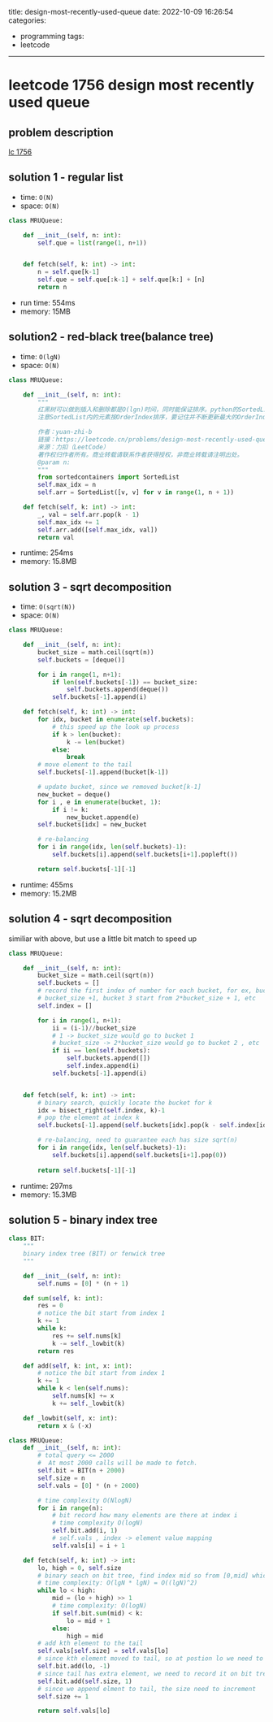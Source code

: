 title: design-most-recently-used-queue
date: 2022-10-09 16:26:54
categories:
- programming
tags:
- leetcode
---

# leetcode 1756 design most recently used queue

## problem description
[lc 1756](https://github.com/cbweixin/leetcode-python/blob/0e46a1b889ac3d5594958fc9694865ddd24bd521/leetcode-py3/leetcode/editor/en/doc/content/design-most-recently-used-queue-1756.md)

## solution 1 - regular list
- time: `O(N)`
- space: `O(N)`
```python
class MRUQueue:

    def __init__(self, n: int):
        self.que = list(range(1, n+1))


    def fetch(self, k: int) -> int:
        n = self.que[k-1]
        self.que = self.que[:k-1] + self.que[k:] + [n]
        return n

```
- run time: 554ms
- memory: 15MB

## solution2 - red-black tree(balance tree)
- time: `O(lgN)`
- space: `O(N)`
```python
class MRUQueue:

    def __init__(self, n: int):
        """
        红黑树可以做到插入和删除都是O(lgn)时间，同时能保证排序。python的SortedList内部实现了红黑树，直接用就行。
        注意SortedList内的元素按OrderIndex排序，要记住并不断更新最大的OrderIndex，确保插入SortedList尾部的OrderIndex是最大的。

        作者：yuan-zhi-b
        链接：https://leetcode.cn/problems/design-most-recently-used-queue/solution/python3-hong-hei-shu-sortedlist-by-yuan-7ev74/
        来源：力扣（LeetCode）
        著作权归作者所有。商业转载请联系作者获得授权，非商业转载请注明出处。
        @param n:
        """
        from sortedcontainers import SortedList
        self.max_idx = n
        self.arr = SortedList([v, v] for v in range(1, n + 1))

    def fetch(self, k: int) -> int:
        _, val = self.arr.pop(k - 1)
        self.max_idx += 1
        self.arr.add([self.max_idx, val])
        return val
```

- runtime: 254ms
- memory: 15.8MB


## solution 3 - sqrt decomposition
- time: `O(sqrt(N))`
- space: `O(N)`

```python
class MRUQueue:

    def __init__(self, n: int):
        bucket_size = math.ceil(sqrt(n))
        self.buckets = [deque()]

        for i in range(1, n+1):
            if len(self.buckets[-1]) == bucket_size:
                self.buckets.append(deque())
            self.buckets[-1].append(i)

    def fetch(self, k: int) -> int:
        for idx, bucket in enumerate(self.buckets):
            # this speed up the look up process
            if k > len(bucket):
                k -= len(bucket)
            else:
                break
        # move element to the tail
        self.buckets[-1].append(bucket[k-1])

        # update bucket, since we removed bucket[k-1]
        new_bucket = deque()
        for i , e in enumerate(bucket, 1):
            if i != k:
                new_bucket.append(e)
        self.buckets[idx] = new_bucket

        # re-balancing
        for i in range(idx, len(self.buckets)-1):
            self.buckets[i].append(self.buckets[i+1].popleft())

        return self.buckets[-1][-1]
```
- runtime: 455ms
- memory: 15.2MB

## solution 4 - sqrt decomposition
similiar with above, but use a little bit match to speed up
```python
class MRUQueue:

    def __init__(self, n: int):
        bucket_size = math.ceil(sqrt(n))
        self.buckets = []
        # record the first index of number for each bucket, for ex, bucket 1 start from 1, bucekt 2 start from
        # bucket_size +1, bucket 3 start from 2*bucket_size + 1, etc
        self.index = []

        for i in range(1, n+1):
            ii = (i-1)//bucket_size
            # 1 -> bucket_size would go to bucket 1
            # bucket_size -> 2*bucket_size would go to bucket 2 , etc
            if ii == len(self.buckets):
                self.buckets.append([])
                self.index.append(i)
            self.buckets[-1].append(i)


    def fetch(self, k: int) -> int:
        # binary search, quickly locate the bucket for k
        idx = bisect_right(self.index, k)-1
        # pop the element at index k
        self.buckets[-1].append(self.buckets[idx].pop(k - self.index[idx]))

        # re-balancing, need to guarantee each has size sqrt(n)
        for i in range(idx, len(self.buckets)-1):
            self.buckets[i].append(self.buckets[i+1].pop(0))
 
        return self.buckets[-1][-1]

```
- runtime: 297ms
- memory: 15.3MB

## solution 5 - binary index tree
```python
class BIT:
    """
    binary index tree (BIT) or fenwick tree
    """

    def __init__(self, n: int):
        self.nums = [0] * (n + 1)

    def sum(self, k: int):
        res = 0
        # notice the bit start from index 1
        k += 1
        while k:
            res += self.nums[k]
            k -= self._lowbit(k)
        return res

    def add(self, k: int, x: int):
        # notice the bit start from index 1
        k += 1
        while k < len(self.nums):
            self.nums[k] += x
            k += self._lowbit(k)

    def _lowbit(self, x: int):
        return x & (-x)

class MRUQueue:
    def __init__(self, n: int):
        # total query <= 2000
        #  At most 2000 calls will be made to fetch.
        self.bit = BIT(n + 2000)
        self.size = n
        self.vals = [0] * (n + 2000)

        # time complexity O(NlogN)
        for i in range(n):
            # bit record how many elements are there at index i
            # time complexity O(logN)
            self.bit.add(i, 1)
            # self.vals , index -> element value mapping
            self.vals[i] = i + 1

    def fetch(self, k: int) -> int:
        lo, high = 0, self.size
        # binary seach on bit tree, find index mid so from [0,mid] which exactly has k element
        # time complexity: O(lgN * lgN) = O((lgN)^2)
        while lo < high:
            mid = (lo + high) >> 1
            # time complexity: O(logN)
            if self.bit.sum(mid) < k:
                lo = mid + 1
            else:
                high = mid
        # add kth element to the tail
        self.vals[self.size] = self.vals[lo]
        # since kth element moved to tail, so at postion lo we need to deduct 1 element
        self.bit.add(lo, -1)
        # since tail has extra element, we need to record it on bit tree
        self.bit.add(self.size, 1)
        # since we append elment to tail, the size need to increment
        self.size += 1

        return self.vals[lo]
```








